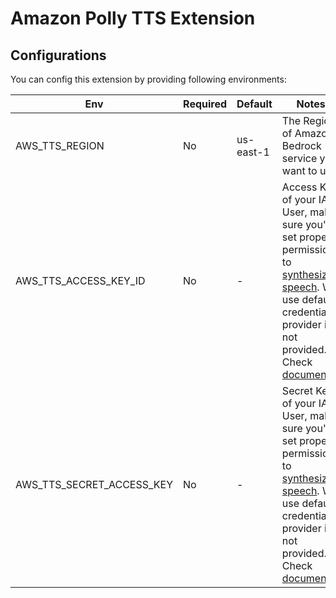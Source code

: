# Amazon Polly TTS Extension

## Configurations

You can config this extension by providing following environments:

| Env                           | Required | Default   | Notes                                                                                                                                                                                                                                                                                                                                                                                |
| ----------------------------- | -------- | --------- | ------------------------------------------------------------------------------------------------------------------------------------------------------------------------------------------------------------------------------------------------------------------------------------------------------------------------------------------------------------------------------------ |
| AWS\_TTS\_REGION              | No       | us-east-1 | The Region of Amazon Bedrock service you want to use.                                                                                                                                                                                                                                                                                                                                |
| AWS\_TTS\_ACCESS\_KEY\_ID     | No       | -         | Access Key of your IAM User, make sure you've set proper permissions to [synthesize speech](https://docs.aws.amazon.com/polly/latest/dg/security\_iam\_id-based-policy-examples.html#example-managed-policy-service-admin). Will use default credentials provider if not provided. Check [document](https://boto3.amazonaws.com/v1/documentation/api/latest/guide/credentials.html). |
| AWS\_TTS\_SECRET\_ACCESS\_KEY | No       | -         | Secret Key of your IAM User, make sure you've set proper permissions to [synthesize speech](https://docs.aws.amazon.com/polly/latest/dg/security\_iam\_id-based-policy-examples.html#example-managed-policy-service-admin). Will use default credentials provider if not provided. Check [document](https://boto3.amazonaws.com/v1/documentation/api/latest/guide/credentials.html). |
